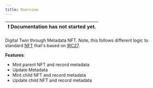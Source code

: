 ```yaml
---
title: Overview
---
```


| :exclamation:  Documentation has not started yet. |
|-------------------------------------------------- |

Digital Twin through Metadata NFT. Note, this follows different logic to standard [NFT](../nft/overview.md) that's based on [IRC27](https://github.com/iotaledger/tips/blob/main/tips/TIP-0027/tip-0027.md).

__Features__: 
- Mint parent NFT and record metadata
- Update Metadata
- Mint child NFT and record metadata
- Update child NFT and record metadata
